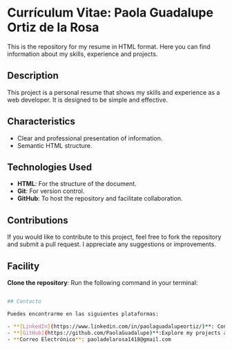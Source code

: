 # Currículum Vitae: Paola Guadalupe Ortiz de la Rosa

This is the repository for my resume in HTML format. Here you can find information about my skills, experience and projects.

## Description

This project is a personal resume that shows my skills and experience as a web developer. It is designed to be simple and effective.

## Characteristics

- Clear and professional presentation of information.
- Semantic HTML structure.

## Technologies Used
- **HTML**: For the structure of the document.
- **Git**: For version control.
- **GitHub**: To host the repository and facilitate collaboration.

## Contributions
If you would like to contribute to this project, feel free to fork the repository and submit a pull request. I appreciate any suggestions or improvements.

## Facility
**Clone the repository**: Run the following command in your terminal:
   ```bash

## Contacto

Puedes encontrarme en las siguientes plataformas:

- **[LinkedIn](https://www.linkedin.com/in/paolaguadalupeortiz/)**: Connect with me and stay updated on my career path.
- **[GitHub](https://github.com/PaolaGuadalupe)**:Explore my projects and contributions.
- **Correo Electrónico**: paoladelarosa1418@gmail.com
